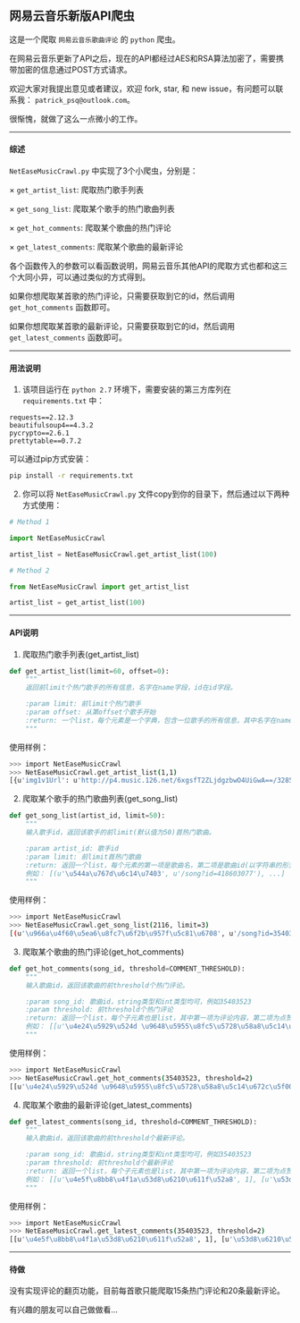 ## 网易云音乐新版API爬虫

这是一个爬取 `网易云音乐歌曲评论` 的 `python` 爬虫。

在网易云音乐更新了API之后，现在的API都经过AES和RSA算法加密了，需要携带加密的信息通过POST方式请求。

欢迎大家对我提出意见或者建议，欢迎 fork, star, 和 new issue，有问题可以联系我： `patrick_psq@outlook.com`。

很惭愧，就做了这么一点微小的工作。

----

#### 综述

`NetEaseMusicCrawl.py` 中实现了3个小爬虫，分别是：

× `get_artist_list`: 爬取热门歌手列表

× `get_song_list`: 爬取某个歌手的热门歌曲列表

× `get_hot_comments`: 爬取某个歌曲的热门评论

× `get_latest_comments`: 爬取某个歌曲的最新评论

各个函数传入的参数可以看函数说明，网易云音乐其他API的爬取方式也都和这三个大同小异，可以通过类似的方式得到。

如果你想爬取某首歌的热门评论，只需要获取到它的id，然后调用 `get_hot_comments` 函数即可。

如果你想爬取某首歌的最新评论，只需要获取到它的id，然后调用 `get_latest_comments` 函数即可。

----

#### 用法说明

1. 该项目运行在 `python 2.7` 环境下，需要安装的第三方库列在 `requirements.txt` 中：

```
requests==2.12.3
beautifulsoup4==4.3.2
pycrypto==2.6.1
prettytable==0.7.2
```
可以通过pip方式安装：

```bash
pip install -r requirements.txt
```

2. 你可以将 `NetEaseMusicCrawl.py` 文件copy到你的目录下，然后通过以下两种方式使用：

```python
# Method 1

import NetEaseMusicCrawl

artist_list = NetEaseMusicCrawl.get_artist_list(100)

# Method 2

from NetEaseMusicCrawl import get_artist_list

artist_list = get_artist_list(100)

```

----

#### API说明

1. 爬取热门歌手列表(get_artist_list)

```python
def get_artist_list(limit=60, offset=0):
    """
    返回前limit个热门歌手的所有信息，名字在name字段，id在id字段。

    :param limit: 前limit个热门歌手
    :param offset: 从第offset个歌手开始
    :return: 一个list，每个元素是一个字典，包含一位歌手的所有信息，其中名字在name字段，id在id字段
    """
```

使用样例：

```bash
>>> import NetEaseMusicCrawl
>>> NetEaseMusicCrawl.get_artist_list(1,1)
[{u'img1v1Url': u'http://p4.music.126.net/6xgsfT2ZLjdgzbwO4UiGwA==/3285340746016446.jpg', u'name': u'\u9648\u5955\u8fc5', u'briefDesc': u'', u'albumSize': 90, u'img1v1Id': 3285340746016446, u'musicSize': 1535, u'alias': [u'Eason Chan'], u'picId': 3287539769315193, u'picUrl': u'http://p4.music.126.net/XZrSQeNpsfjyRmibubCb9Q==/3287539769315193.jpg', u'id': 2116, u'trans': u'', u'topicPerson': 0}]
```

2. 爬取某个歌手的热门歌曲列表(get_song_list)
```python
def get_song_list(artist_id, limit=50):
    """
    输入歌手id，返回该歌手的前limit(默认值为50)首热门歌曲。

    :param artist_id: 歌手id
    :param limit: 前limit首热门歌曲
    :return: 返回一个list，每个元素的第一项是歌曲名，第二项是歌曲id(以字符串的形式呈现)
    例如： [(u'\u544a\u767d\u6c14\u7403', u'/song?id=418603077'), ...]
    """
```

使用样例：

```bash
>>> import NetEaseMusicCrawl
>>> NetEaseMusicCrawl.get_song_list(2116, limit=3)
[(u'\u966a\u4f60\u5ea6\u8fc7\u6f2b\u957f\u5c81\u6708', u'/song?id=35403523'), (u'\u4e0d\u8981\u8bf4\u8bdd', u'/song?id=25906124'), (u'\u7ea2\u73ab\u7470', u'/song?id=65126')]
```

3. 爬取某个歌曲的热门评论(get_hot_comments)
```python
def get_hot_comments(song_id, threshold=COMMENT_THRESHOLD):
    """
    输入歌曲id，返回该歌曲的前threshold个热门评论。

    :param song_id: 歌曲id，string类型和int类型均可，例如35403523
    :param threshold: 前threshold个热门评论
    :return: 返回一个list，每个子元素也是list，其中第一项为评论内容，第二项为点赞数。
    例如： [[u'\u4e24\u5929\u524d \u9648\u5955\u8fc5\u5728\u58a8\u5c14\u672c\u5f00\u6f14\u5531\u4f1a \u5b89\u4e1c\u5c3c\u53d1\u5fae\u535a\u8bf4\u4ed6\u5728\u53f0\u4e0b\u542c\u7684\u611f\u6168\u4e07\u5206 \u5c31\u50cf\u505a\u4e86\u4e00\u573a\u68a6 \u4ed6\u7ec8\u4e8e\u5b8c\u6210\u4e86\u81ea\u5df1\u7684\u68a6 \u81ea\u5df1\u559c\u6b22\u7684\u6b4c\u624b\u4e3a\u4ed6\u7684\u4e66\u5531\u7684\u4e3b\u9898\u66f2 \u4f60\u6709\u68a6\u60f3\u4f60\u5c31\u8981\u634d\u536b\u5b83~', 64520],...]
    """
```

使用样例：

```bash
>>> import NetEaseMusicCrawl
>>> NetEaseMusicCrawl.get_hot_comments(35403523, threshold=2)
[[u'\u4e24\u5929\u524d \u9648\u5955\u8fc5\u5728\u58a8\u5c14\u672c\u5f00\u6f14\u5531\u4f1a \u5b89\u4e1c\u5c3c\u53d1\u5fae\u535a\u8bf4\u4ed6\u5728\u53f0\u4e0b\u542c\u7684\u611f\u6168\u4e07\u5206 \u5c31\u50cf\u505a\u4e86\u4e00\u573a\u68a6 \u4ed6\u7ec8\u4e8e\u5b8c\u6210\u4e86\u81ea\u5df1\u7684\u68a6 \u81ea\u5df1\u559c\u6b22\u7684\u6b4c\u624b\u4e3a\u4ed6\u7684\u4e66\u5531\u7684\u4e3b\u9898\u66f2 \u4f60\u6709\u68a6\u60f3\u4f60\u5c31\u8981\u634d\u536b\u5b83~', 64520], [u'\u6211\u4eec\u7528\u521d\u4e2d\u4e09\u5e74\u53bb\u76fc\u671b\u9ad8\u4e2d\u4e09\u5e74\uff0c\u6211\u4eec\u7528\u9ad8\u4e2d\u4e09\u5e74\u53bb\u61a7\u61ac\u5927\u5b66\u56db\u5e74\uff0c\u800c\u7528\u5927\u5b66\u56db\u5e74\u53bb\u6000\u5ff5\u4e2d\u5b66\u516d\u5e74\uff0c\u6700\u7ec8\u7528\u6211\u4eec\u7684\u4e00\u751f\u53bb\u796d\u5960\u6211\u4eec\u7684\u9752\u6625\u3002 \u5927\u5b78\u5373\u5c06\u7ed3\u675f\u8c01\u4f1a\u966a\u6211\u8d70\u4e0b\u4e00\u6bb5[\u7231\u5fc3][\u7231\u5fc3]', 60442]]
```

4. 爬取某个歌曲的最新评论(get_latest_comments)
```python
def get_latest_comments(song_id, threshold=COMMENT_THRESHOLD):
    """
    输入歌曲id，返回该歌曲的前threshold个最新评论。

    :param song_id: 歌曲id，string类型和int类型均可，例如35403523
    :param threshold: 前threshold个最新评论
    :return: 返回一个list，每个子元素也是list，其中第一项为评论内容，第二项为点赞数。
    例如： [[u'\u4e5f\u8bb8\u4f1a\u53d8\u6210\u611f\u52a8', 1], [u'\u53d8\u6210\u52c7\u6562', 0]]
    """
```

使用样例：

```bash
>>> import NetEaseMusicCrawl
>>> NetEaseMusicCrawl.get_latest_comments(35403523, threshold=2)
[[u'\u4e5f\u8bb8\u4f1a\u53d8\u6210\u611f\u52a8', 1], [u'\u53d8\u6210\u52c7\u6562', 0]]
```
----

#### 待做

没有实现评论的翻页功能，目前每首歌只能爬取15条热门评论和20条最新评论。

有兴趣的朋友可以自己做做看...
